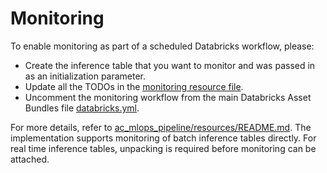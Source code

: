 # Monitoring

To enable monitoring as part of a scheduled Databricks workflow, please:
- Create the inference table that you want to monitor and was passed in as an initialization parameter.
- Update all the TODOs in the [monitoring resource file](../resources/monitoring-resource.yml).
- Uncomment the monitoring workflow from the main Databricks Asset Bundles file [databricks.yml](../databricks.yml).

For more details, refer to [ac_mlops_pipeline/resources/README.md](../resources/README.md). 
The implementation supports monitoring of batch inference tables directly.
For real time inference tables, unpacking is required before monitoring can be attached.
